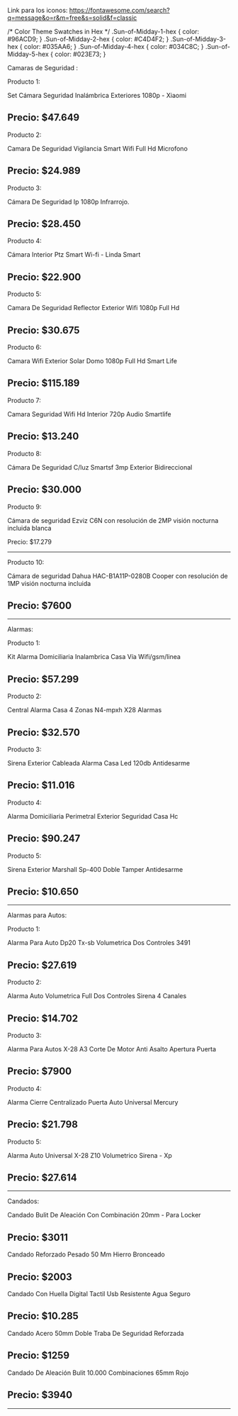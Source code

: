 Link para los iconos:
 https://fontawesome.com/search?q=message&o=r&m=free&s=solid&f=classic

 /* Color Theme Swatches in Hex */
.Sun-of-Midday-1-hex { color: #96ACD9; }
.Sun-of-Midday-2-hex { color: #C4D4F2; }
.Sun-of-Midday-3-hex { color: #035AA6; }
.Sun-of-Midday-4-hex { color: #034C8C; }
.Sun-of-Midday-5-hex { color: #023E73; }

Camaras de Seguridad :

Producto 1:

Set Cámara Seguridad Inalámbrica Exteriores 1080p - Xiaomi

Precio: $47.649
---------------------
Producto 2:

Camara De Seguridad Vigilancia Smart Wifi Full Hd Microfono

Precio: $24.989
---------------------
Producto 3:

Cámara De Seguridad Ip 1080p Infrarrojo.

Precio: $28.450
---------------------
Producto 4:

Cámara Interior Ptz Smart Wi-fi - Linda Smart

Precio: $22.900
---------------------
Producto 5:

Camara De Seguridad Reflector Exterior Wifi 1080p Full Hd

Precio: $30.675
---------------------
Producto 6:

Camara Wifi Exterior Solar Domo 1080p Full Hd Smart Life

Precio: $115.189
---------------------
Producto 7:

Camara Seguridad Wifi Hd Interior 720p Audio Smartlife

Precio: $13.240
---------------------
Producto 8:

Cámara De Seguridad C/luz Smartsf 3mp Exterior Bidireccional

Precio: $30.000
---------------------
Producto 9:

Cámara de seguridad Ezviz C6N con resolución de 2MP visión nocturna incluida blanca

Precio: $17.279

---------------------
Producto 10:

Cámara de seguridad Dahua HAC-B1A11P-0280B Cooper con resolución de 1MP visión nocturna incluida

Precio: $7600
---------------------

*******************************************************************************************************
Alarmas: 

Producto 1: 

Kit Alarma Domiciliaria Inalambrica Casa Vía Wifi/gsm/linea

Precio: $57.299
---------------------
Producto 2:

Central Alarma Casa 4 Zonas N4-mpxh X28 Alarmas

Precio: $32.570
---------------------
Producto 3:

Sirena Exterior Cableada Alarma Casa Led 120db Antidesarme

Precio: $11.016
---------------------
Producto 4:

Alarma Domiciliaria Perimetral Exterior Seguridad Casa Hc

Precio: $90.247
---------------------
Producto 5:

Sirena Exterior Marshall Sp-400 Doble Tamper Antidesarme

Precio: $10.650
---------------------
************************************************************************************************
Alarmas para Autos:

Producto 1:

Alarma Para Auto Dp20 Tx-sb Volumetrica Dos Controles 3491

Precio: $27.619
---------------------
Producto 2:

Alarma Auto Volumetrica Full Dos Controles Sirena 4 Canales

Precio: $14.702
---------------------
Producto 3:

Alarma Para Autos X-28 A3 Corte De Motor Anti Asalto Apertura Puerta

Precio: $7900
---------------------
Producto 4:

Alarma Cierre Centralizado Puerta Auto Universal Mercury

Precio: $21.798
---------------------
Producto 5:

Alarma Auto Universal X-28 Z10 Volumetrico Sirena - Xp

Precio: $27.614
---------------------
********************************************************************
Candados:

Candado Bulit De Aleación Con Combinación 20mm - Para Locker

Precio: $3011
----------------------

Candado Reforzado Pesado 50 Mm Hierro Bronceado

Precio: $2003
----------------------
Candado Con Huella Digital Tactil Usb Resistente Agua Seguro

Precio: $10.285
----------------------
Candado Acero 50mm Doble Traba De Seguridad Reforzada

Precio: $1259
----------------------
Candado De Aleación Bulit 10.000 Combinaciones 65mm Rojo

Precio: $3940
----------------------
----------------------



